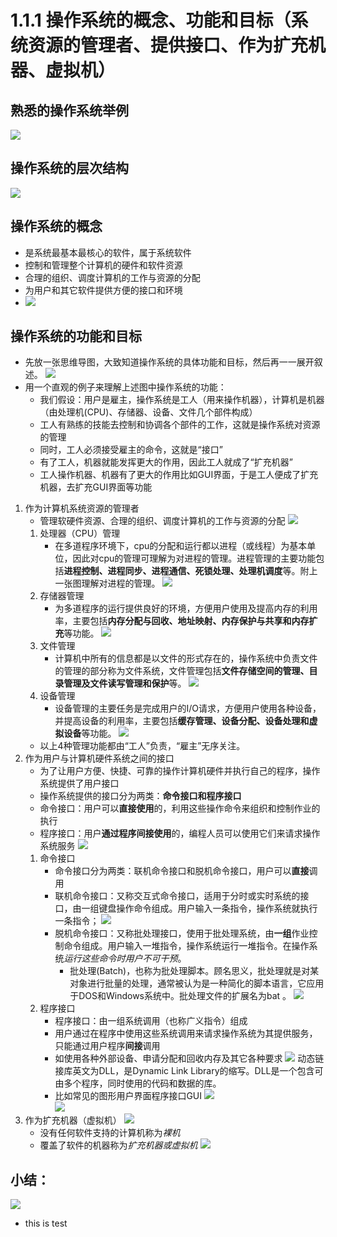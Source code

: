 # 1.1.1 操作系统的概念、功能和目标（系统资源的管理者、提供接口、作为扩充机器、虚拟机）
## 熟悉的操作系统举例
![](image/2021-09-12-16-37-06.png)
## 操作系统的层次结构
![](image/2021-09-12-16-37-33.png)
## 操作系统的概念
- 是系统最基本最核心的软件，属于系统软件
- 控制和管理整个计算机的硬件和软件资源
- 合理的组织、调度计算机的工作与资源的分配
- 为用户和其它软件提供方便的接口和环境
- ![](image/2021-09-12-16-41-04.png)
## 操作系统的功能和目标
- 先放一张思维导图，大致知道操作系统的具体功能和目标，然后再一一展开叙述。
  ![](image/2021-09-12-16-59-23.png)
- 用一个直观的例子来理解上述图中操作系统的功能：
  - 我们假设：用户是雇主，操作系统是工人（用来操作机器），计算机是机器（由处理机(CPU)、存储器、设备、文件几个部件构成）
  - 工人有熟练的技能去控制和协调各个部件的工作，这就是操作系统对资源的管理
  - 同时，工人必须接受雇主的命令，这就是“接口”
  - 有了工人，机器就能发挥更大的作用，因此工人就成了“扩充机器”
  - 工人操作机器、机器有了更大的作用比如GUI界面，于是工人便成了扩充机器，去扩充GUI界面等功能
1. 作为计算机系统资源的管理者
   - 管理软硬件资源、合理的组织、调度计算机的工作与资源的分配
   ![](image/2021-09-12-17-03-05.png)
   1. 处理器（CPU）管理
      - 在多道程序环境下，cpu的分配和运行都以进程（或线程）为基本单位，因此对cpu的管理可理解为对进程的管理。进程管理的主要功能包括**进程控制、进程同步、进程通信、死锁处理、处理机调度**等。附上一张图理解对进程的管理。
      ![](image/2021-09-12-17-05-28.png)
   2. 存储器管理
      - 为多道程序的运行提供良好的环境，方便用户使用及提高内存的利用率，主要包括**内存分配与回收、地址映射、内存保护与共享和内存扩充**等功能。
      ![](image/2021-09-12-17-07-36.png)
   3. 文件管理
      - 计算机中所有的信息都是以文件的形式存在的，操作系统中负责文件的管理的部分称为文件系统，文件管理包括**文件存储空间的管理、目录管理及文件读写管理和保护**等。
      ![](image/2021-09-12-17-09-18.png)
   4. 设备管理
      - 设备管理的主要任务是完成用户的I/O请求，方便用户使用各种设备，并提高设备的利用率，主要包括**缓存管理、设备分配、设备处理和虚拟设备**等功能。
        ![](image/2021-09-12-17-10-47.png)
   - 以上4种管理功能都由“工人”负责，“雇主”无序关注。
2. 作为用户与计算机硬件系统之间的接口
   - 为了让用户方便、快捷、可靠的操作计算机硬件并执行自己的程序，操作系统提供了用户接口
   - 操作系统提供的接口分为两类：**命令接口和程序接口**
   - 命令接口：用户可以**直接使用**的，利用这些操作命令来组织和控制作业的执行
   - 程序接口：用户**通过程序间接使用**的，编程人员可以使用它们来请求操作系统服务
    ![](image/2021-09-12-17-14-27.png)
    1. 命令接口
        - 命令接口分为两类：联机命令接口和脱机命令接口，用户可以**直接**调用
        - 联机命令接口：又称交互式命令接口，适用于分时或实时系统的接口，由一组键盘操作命令组成。用户输入一条指令，操作系统就执行一条指令；
        ![](image/2021-09-12-17-17-04.png)
        - 脱机命令接口：又称批处理接口，使用于批处理系统，由**一组**作业控制命令组成。用户输入一堆指令，操作系统运行一堆指令。在操作系统*运行这些命令时用户不可干预*。
          - 批处理(Batch)，也称为批处理脚本。顾名思义，批处理就是对某对象进行批量的处理，通常被认为是一种简化的脚本语言，它应用于DOS和Windows系统中。批处理文件的扩展名为bat 。
          ![](image/2021-09-12-17-18-49.png)
    2. 程序接口
       - 程序接口：由一组系统调用（也称广义指令）组成
       - 用户通过在程序中使用这些系统调用来请求操作系统为其提供服务，只能通过用户程序**间接**调用
       - 如使用各种外部设备、申请分配和回收内存及其它各种要求
        ![](image/2021-09-12-17-21-55.png)
        动态链接库英文为DLL，是Dynamic Link Library的缩写。DLL是一个包含可由多个程序，同时使用的代码和数据的库。
       - 比如常见的图形用户界面程序接口GUI
       ![](image/2021-09-12-17-24-04.png)  
       ![](image/2021-09-12-17-24-22.png)
3. 作为扩充机器（虚拟机）
   ![](image/2021-09-12-17-24-52.png)
   - 没有任何软件支持的计算机称为*裸机*
   - 覆盖了软件的机器称为*扩充机器或虚拟机*
    ![](image/2021-09-12-17-26-38.png)
## 小结：
![](image/2021-09-12-16-57-59.png)
- this is test

